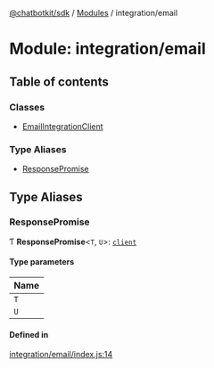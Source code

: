 [@chatbotkit/sdk](../README.md) / [Modules](../modules.md) / integration/email

# Module: integration/email

## Table of contents

### Classes

- [EmailIntegrationClient](../classes/integration_email.EmailIntegrationClient.md)

### Type Aliases

- [ResponsePromise](integration_email.md#responsepromise)

## Type Aliases

### ResponsePromise

Ƭ **ResponsePromise**\<`T`, `U`\>: [`client`](client.md)

#### Type parameters

| Name |
| :------ |
| `T` |
| `U` |

#### Defined in

[integration/email/index.js:14](https://github.com/chatbotkit/node-sdk/blob/main/packages/sdk/src/integration/email/index.js#L14)
